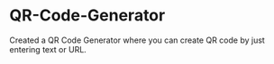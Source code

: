 # QR-Code-Generator
Created a QR Code Generator where you can create QR code by just entering text or URL.
